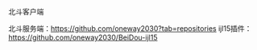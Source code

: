 北斗客户端



北斗服务端：https://github.com/oneway2030?tab=repositories
ijl15插件：https://github.com/oneway2030/BeiDou-ijl15